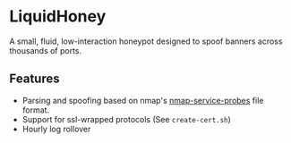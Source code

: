 # LiquidHoney
A small, fluid, low-interaction honeypot designed to spoof banners across thousands of ports. 
## Features
* Parsing and spoofing based on nmap's [nmap-service-probes](https://nmap.org/book/vscan-fileformat.html) file format.
* Support for ssl-wrapped protocols (See `create-cert.sh`)
* Hourly log rollover